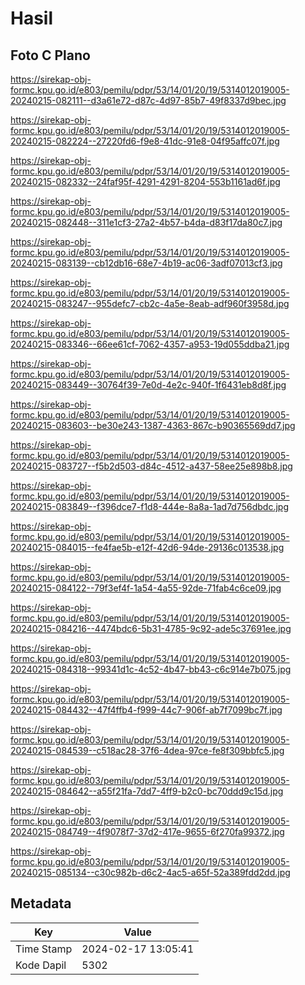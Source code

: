 # Hasil

## Foto C Plano

https://sirekap-obj-formc.kpu.go.id/e803/pemilu/pdpr/53/14/01/20/19/5314012019005-20240215-082111--d3a61e72-d87c-4d97-85b7-49f8337d9bec.jpg

https://sirekap-obj-formc.kpu.go.id/e803/pemilu/pdpr/53/14/01/20/19/5314012019005-20240215-082224--27220fd6-f9e8-41dc-91e8-04f95affc07f.jpg

https://sirekap-obj-formc.kpu.go.id/e803/pemilu/pdpr/53/14/01/20/19/5314012019005-20240215-082332--24faf95f-4291-4291-8204-553b1161ad6f.jpg

https://sirekap-obj-formc.kpu.go.id/e803/pemilu/pdpr/53/14/01/20/19/5314012019005-20240215-082448--311e1cf3-27a2-4b57-b4da-d83f17da80c7.jpg

https://sirekap-obj-formc.kpu.go.id/e803/pemilu/pdpr/53/14/01/20/19/5314012019005-20240215-083139--cb12db16-68e7-4b19-ac06-3adf07013cf3.jpg

https://sirekap-obj-formc.kpu.go.id/e803/pemilu/pdpr/53/14/01/20/19/5314012019005-20240215-083247--955defc7-cb2c-4a5e-8eab-adf960f3958d.jpg

https://sirekap-obj-formc.kpu.go.id/e803/pemilu/pdpr/53/14/01/20/19/5314012019005-20240215-083346--66ee61cf-7062-4357-a953-19d055ddba21.jpg

https://sirekap-obj-formc.kpu.go.id/e803/pemilu/pdpr/53/14/01/20/19/5314012019005-20240215-083449--30764f39-7e0d-4e2c-940f-1f6431eb8d8f.jpg

https://sirekap-obj-formc.kpu.go.id/e803/pemilu/pdpr/53/14/01/20/19/5314012019005-20240215-083603--be30e243-1387-4363-867c-b90365569dd7.jpg

https://sirekap-obj-formc.kpu.go.id/e803/pemilu/pdpr/53/14/01/20/19/5314012019005-20240215-083727--f5b2d503-d84c-4512-a437-58ee25e898b8.jpg

https://sirekap-obj-formc.kpu.go.id/e803/pemilu/pdpr/53/14/01/20/19/5314012019005-20240215-083849--f396dce7-f1d8-444e-8a8a-1ad7d756dbdc.jpg

https://sirekap-obj-formc.kpu.go.id/e803/pemilu/pdpr/53/14/01/20/19/5314012019005-20240215-084015--fe4fae5b-e12f-42d6-94de-29136c013538.jpg

https://sirekap-obj-formc.kpu.go.id/e803/pemilu/pdpr/53/14/01/20/19/5314012019005-20240215-084122--79f3ef4f-1a54-4a55-92de-71fab4c6ce09.jpg

https://sirekap-obj-formc.kpu.go.id/e803/pemilu/pdpr/53/14/01/20/19/5314012019005-20240215-084216--4474bdc6-5b31-4785-9c92-ade5c37691ee.jpg

https://sirekap-obj-formc.kpu.go.id/e803/pemilu/pdpr/53/14/01/20/19/5314012019005-20240215-084318--99341d1c-4c52-4b47-bb43-c6c914e7b075.jpg

https://sirekap-obj-formc.kpu.go.id/e803/pemilu/pdpr/53/14/01/20/19/5314012019005-20240215-084432--47f4ffb4-f999-44c7-906f-ab7f7099bc7f.jpg

https://sirekap-obj-formc.kpu.go.id/e803/pemilu/pdpr/53/14/01/20/19/5314012019005-20240215-084539--c518ac28-37f6-4dea-97ce-fe8f309bbfc5.jpg

https://sirekap-obj-formc.kpu.go.id/e803/pemilu/pdpr/53/14/01/20/19/5314012019005-20240215-084642--a55f21fa-7dd7-4ff9-b2c0-bc70ddd9c15d.jpg

https://sirekap-obj-formc.kpu.go.id/e803/pemilu/pdpr/53/14/01/20/19/5314012019005-20240215-084749--4f9078f7-37d2-417e-9655-6f270fa99372.jpg

https://sirekap-obj-formc.kpu.go.id/e803/pemilu/pdpr/53/14/01/20/19/5314012019005-20240215-085134--c30c982b-d6c2-4ac5-a65f-52a389fdd2dd.jpg


## Metadata

| Key        | Value               |
| ---------- | ------------------- |
| Time Stamp | 2024-02-17 13:05:41 |
| Kode Dapil | 5302                |



